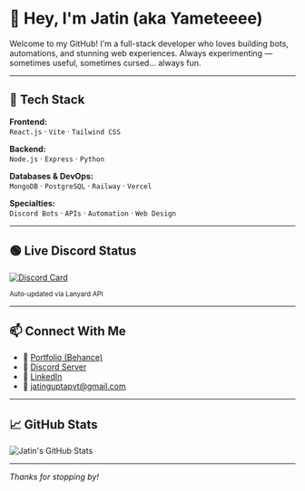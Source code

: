 # 👋 Hey, I'm Jatin (aka Yameteeee)

Welcome to my GitHub! I'm a full-stack developer who loves building bots, automations, and stunning web experiences. Always experimenting — sometimes useful, sometimes cursed... always fun.

---

## 🚀 Tech Stack

**Frontend:**  
`React.js` · `Vite` · `Tailwind CSS`

**Backend:**  
`Node.js` · `Express` · `Python`

**Databases & DevOps:**  
`MongoDB` · `PostgreSQL` · `Railway` · `Vercel`

**Specialties:**  
`Discord Bots` · `APIs` · `Automation` · `Web Design`

---

## 🟢 Live Discord Status

[![Discord Card](https://discord-card-eight.vercel.app/api/card)](https://discord.com/users/1102123627438153738)

<sub>Auto-updated via Lanyard API</sub>

---

## 📫 Connect With Me

- 🎨 [Portfolio (Behance)](https://www.behance.net/xdemongraphicz)  
- 💬 [Discord Server](https://discord.gg/svm7yjkeBp)  
- 💼 [LinkedIn](https://www.linkedin.com/in/jatin-gupta-34b5b7226/)  
- 📩 jatinguptapvt@gmail.com

---

## 📈 GitHub Stats

![Jatin's GitHub Stats](https://github-readme-stats.vercel.app/api?username=jatinxoxo&show_icons=true&theme=tokyonight)

---

_Thanks for stopping by!_
